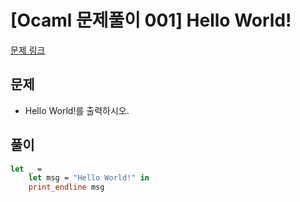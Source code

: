 # [Ocaml 문제풀이 001] Hello World!

[문제 링크](https://www.acmicpc.net/problem/2557)

## 문제

- Hello World!를 출력하시오.

## 풀이

```ocaml
let _ = 
    let msg = "Hello World!" in
    print_endline msg
```